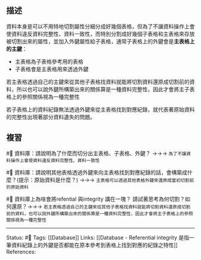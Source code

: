 ## 描述
資料本身是可以不用特地切割屬性分細分成好幾個表格，但為了不讓資料操作上會使資料違反資料完整性、資料一致性，而特別分割成好幾個子表格和主表格來存放被切割出來的屬性，並加入外鍵屬性給子表格，通常子表格上的外鍵會是**主表格上的主鍵**：
- 主表格為子表格參考用的表格
- 子表格會是主表格用來透過外鍵

若主表格透過自己的主鍵來從其他子表格找資料就能將切割資料還原成切割前的資料，所以也可以說外鍵所構築出來的關係算是一種資料完整性，因此才會將主子表格上的參照關係視為一種完整性

若子表格上的資料紀錄無法透過外鍵來從主表格找到對應紀錄，就代表著原始資料的完整性出現著部分資料遺失的問題。

## 複習
#🧠 資料庫：請說明為了什麼而切分出主表格、子表格、外鍵？ ->->-> `為了不讓資料操作上會使資料違反資料完整性、資料一致性`
<!--SR:!2023-03-19,165,250-->

#🧠 資料庫：請說明其他表格透過外鍵來向主表格找到對應紀錄的話，會構築成什麼？(提示：原始資料是什麼？) ->->-> `主表格可以透過其他表格外鍵來還原成當初切割前的原始資料`
<!--SR:!2023-04-21,188,250-->

#🧠 資料庫上為啥會將refential 與integrity 講在一塊？ 請試著思考為何切割？如何還原？->->-> `若主表格透過自己的主鍵來從其他子表格找資料就能將切割資料還原成切割前的資料，也可以說外鍵所構築出來的關係算是一種資料完整性，因此才會將主子表格上的參照關係視為一種完整性`
<!--SR:!2023-02-19,87,230-->



---
Status: #🌱 
Tags:
[[Database]] 
Links:
[[Database - Referential integrity 是指一筆資料紀錄上的外鍵是否都能在原本參考到表格上找到對應的紀錄之特性]]
References: